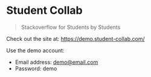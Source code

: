 # Student Collab
> Stackoverflow for Students by Students

Check out the site at: https://demo.student-collab.com/

Use the demo account:

- Email address: demo@email.com
- Password: demo
